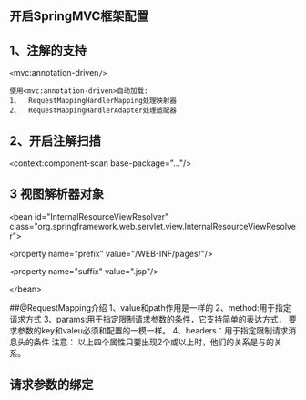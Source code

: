 ## 开启SpringMVC框架配置

## 1、注解的支持
`<`mvc:annotation-driven`/>`

	使用<mvc:annotation-driven>自动加载:
	1、	RequestMappingHandlerMapping处理映射器
	2、	RequestMappingHandlerAdapter处理适配器

	
## 2、开启注解扫描
`<`context:component-scan base-package="..."/>
	
	
## 3  视图解析器对象
 `<`bean id="InternalResourceViewResolver" class="org.springframework.web.servlet.view.InternalResourceViewResolver">
 
 `<`property name="prefix" value="/WEB-INF/pages/"/>
 
 `<`property name="suffix" value=".jsp"/>
 
`</`bean>

##@RequestMapping介绍
	1、value和path作用是一样的
	2、method:用于指定请求方式
	3、params:用于指定限制请求参数的条件，它支持简单的表达方式，
		要求参数的key和valeu必须和配置的一模一样。
	4、headers：用于指定限制请求消息头的条件
		注意：
			以上四个属性只要出现2个或以上时，他们的关系是与的关系。

## 请求参数的绑定


